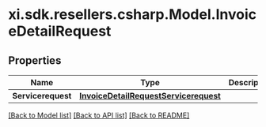 # xi.sdk.resellers.csharp.Model.InvoiceDetailRequest

## Properties

Name | Type | Description | Notes
------------ | ------------- | ------------- | -------------
**Servicerequest** | [**InvoiceDetailRequestServicerequest**](InvoiceDetailRequestServicerequest.md) |  | [optional] 

[[Back to Model list]](../README.md#documentation-for-models) [[Back to API list]](../README.md#documentation-for-api-endpoints) [[Back to README]](../README.md)

